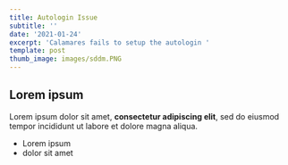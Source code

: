 ```yaml
---
title: Autologin Issue
subtitle: ''
date: '2021-01-24'
excerpt: 'Calamares fails to setup the autologin '
template: post
thumb_image: images/sddm.PNG
---
```

## Lorem ipsum

Lorem ipsum dolor sit amet, **consectetur adipiscing elit**, sed do eiusmod tempor incididunt ut labore et dolore magna aliqua.

- Lorem ipsum
- dolor sit amet